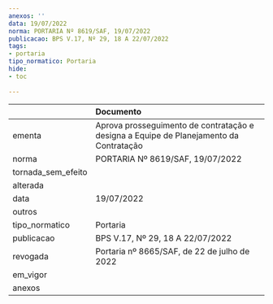 ```yaml
---
anexos: ''
data: 19/07/2022
norma: PORTARIA Nº 8619/SAF, 19/07/2022
publicacao: BPS V.17, Nº 29, 18 A 22/07/2022
tags:
- portaria
tipo_normatico: Portaria
hide: 
- toc 
 
---
```


|                    | Documento                                                                              |
|:-------------------|:---------------------------------------------------------------------------------------|
| ementa             | Aprova prosseguimento de contratação e designa a Equipe de Planejamento da Contratação |
| norma              | PORTARIA Nº 8619/SAF, 19/07/2022                                                       |
| tornada_sem_efeito |                                                                                        |
| alterada           |                                                                                        |
| data               | 19/07/2022                                                                             |
| outros             |                                                                                        |
| tipo_normatico     | Portaria                                                                               |
| publicacao         | BPS V.17, Nº 29, 18 A 22/07/2022                                                       |
| revogada           | Portaria nº 8665/SAF, de 22 de julho de 2022                                           |
| em_vigor           |                                                                                        |
| anexos             |                                                                                        |
